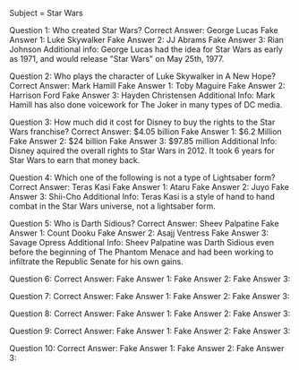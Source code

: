 Subject = Star Wars

Question 1: Who created Star Wars?
Correct Answer: George Lucas
Fake Answer 1: Luke Skywalker
Fake Answer 2: JJ Abrams
Fake Answer 3: Rian Johnson
Additional info: George Lucas had the idea for Star Wars as early as 1971, and would release "Star Wars" on May 25th, 1977.

Question 2: Who plays the character of Luke Skywalker in A New Hope?
Correct Answer: Mark Hamill
Fake Answer 1: Toby Maguire
Fake Answer 2: Harrison Ford
Fake Answer 3: Hayden Christensen
Additional Info: Mark Hamill has also done voicework for The Joker in many types of DC media.

Question 3: How much did it cost for Disney to buy the rights to the Star Wars franchise?
Correct Answer: $4.05 billion
Fake Answer 1: $6.2 Million
Fake Answer 2: $24 billion
Fake Answer 3: $97.85 million
Additional Info: Disney aquired the overall rights to Star Wars in 2012. It took 6 years for Star Wars to earn that money back.

Question 4: Which one of the following is not a type of Lightsaber form?
Correct Answer: Teras Kasi
Fake Answer 1: Ataru
Fake Answer 2: Juyo
Fake Answer 3: Shii-Cho
Additional Info: Teras Kasi is a style of hand to hand combat in the Star Wars universe, not a lightsaber form.

Question 5: Who is Darth Sidious?
Correct Answer: Sheev Palpatine
Fake Answer 1: Count Dooku
Fake Answer 2: Asajj Ventress
Fake Answer 3: Savage Opress
Additional Info: Sheev Palpatine was Darth Sidious even before the beginning of The Phantom Menace and had been working to infiltrate the Republic Senate for his own gains.

Question 6: 
Correct Answer: 
Fake Answer 1: 
Fake Answer 2: 
Fake Answer 3: 

Question 7: 
Correct Answer: 
Fake Answer 1: 
Fake Answer 2: 
Fake Answer 3: 

Question 8: 
Correct Answer: 
Fake Answer 1: 
Fake Answer 2: 
Fake Answer 3: 

Question 9: 
Correct Answer: 
Fake Answer 1: 
Fake Answer 2: 
Fake Answer 3: 

Question 10: 
Correct Answer: 
Fake Answer 1: 
Fake Answer 2: 
Fake Answer 3: 